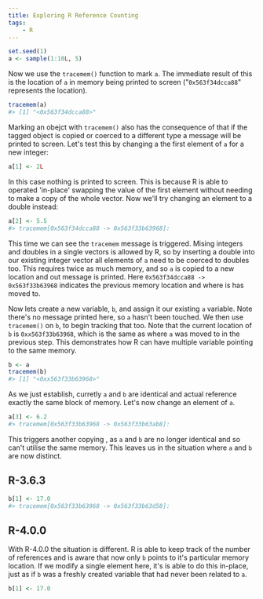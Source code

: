 ```yaml
---
title: Exploring R Reference Counting
tags:
    - R
---
```




```r
set.seed(1)
a <- sample(1:10L, 5)
```

Now we use the `tracemem()` function to mark `a`.  The immediate result of this is the location of `a` in memory being printed to screen ("`0x563f34dcca88`" represents the location).  

```r
tracemem(a)
#> [1] "<0x563f34dcca88>"
```

Marking an obejct with `tracemem()` also has the consequence of that if the tagged object is copied or coerced to a different type a message will be printed to screen.  Let's test this by changing a the first element of `a` for a new integer:

```r
a[1] <- 2L
```

In this case nothing is printed to screen.  This is because R is able to operated 'in-place' swapping the value of the first element without needing to make a copy of the whole vector.  Now we'll try changing an element to a double instead:

```r
a[2] <- 5.5
#> tracemem[0x563f34dcca88 -> 0x563f33b63968]: 
```

This time we can see the `tracemem` message is triggered.  Mising integers and doubles in a single vectors is allowed by R, so by inserting a double into our existing integer vector all elements of `a` need to be coerced to doubles too.  This requires twice as much memory, and so `a` is copied to a new location and out message is printed.  Here `0x563f34dcca88 -> 0x563f33b63968` indicates the previous memory location and where is has moved to.

Now lets create a new variable, `b`, and assign it our existing `a` variable.  Note there's no message printed here, so `a` hasn't been touched.  We then use `tracemem()` on `b`, to begin tracking that too.  Note that the current location of `b` is `0xx563f33b63968`, which is the same as where `a` was moved to in the previous step.  This demonstrates how R can have multiple variable pointing to the same memory.

```r
b <- a
tracemem(b)
#> [1] "<0xx563f33b63968>"
```

As we just establish, curretly `a` and `b` are identical and actual reference exactly the same block of memory.  Let's now change an element of `a`. 

```r
a[3] <- 6.2
#> tracemem[0x563f33b63968 -> 0x563f33b63ab8]: 
```

This triggers another copying , as `a` and `b` are no longer identical and so can't utilise the same memory.  This leaves us in the situation where `a` and `b` are now distinct.

## R-3.6.3

```r
b[1] <- 17.0
#> tracemem[0x563f33b63968 -> 0x563f33b63d58]: 
```

## R-4.0.0

With R-4.0.0 the situation is different.  R is able to keep track of the number of references and is aware that now only `b` points to it's particular memory location.  If we modify a single element here, it's is able to do this in-place, just as if `b` was a freshly created variable that had never been related to `a`.

```r
b[1] <- 17.0
```

